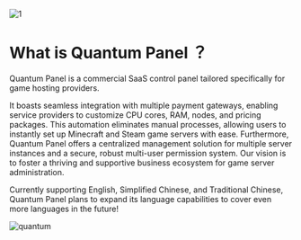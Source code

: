 ![1](https://github.com/user-attachments/assets/63507fc2-6b1b-4370-afd1-fe4fed3de043)

# What is Quantum Panel ？
Quantum Panel is a commercial SaaS control panel tailored specifically for game hosting providers.

It boasts seamless integration with multiple payment gateways, enabling service providers to customize CPU cores, RAM, nodes, and pricing packages. This automation eliminates manual processes, allowing users to instantly set up Minecraft and Steam game servers with ease. Furthermore, Quantum Panel offers a centralized management solution for multiple server instances and a secure, robust multi-user permission system. Our vision is to foster a thriving and supportive business ecosystem for game server administration.

Currently supporting English, Simplified Chinese, and Traditional Chinese, Quantum Panel plans to expand its language capabilities to cover even more languages in the future!

![quantum](https://github.com/user-attachments/assets/ba448ca3-68f5-4423-9416-acd53cf95df3)
